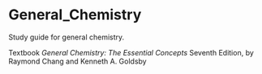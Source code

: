# General_Chemistry
Study guide for general chemistry. 

Textbook *General Chemistry: The Essential Concepts* Seventh Edition, by Raymond Chang and Kenneth A. Goldsby
